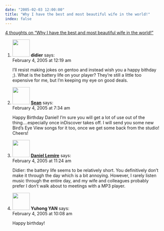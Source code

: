 ```yaml
---
date: "2005-02-03 12:00:00"
title: "Why I have the best and most beautiful wife in the world!"
index: false
---
```


[4 thoughts on &ldquo;Why I have the best and most beautiful wife in the world!&rdquo;](/lemire/blog/2005/02-03-why-i-have-the-best-and-most-beautiful-wife-in-the-world)

<ol class="comment-list">
<li id="comment-1036" class="comment even thread-even depth-1">
<div class="comment-author vcard">
<img alt src="https://secure.gravatar.com/avatar/953577bfc776e164bbd8a4db76b2a421?s=56&#038;d=mm&#038;r=g" srcset="https://secure.gravatar.com/avatar/953577bfc776e164bbd8a4db76b2a421?s=112&#038;d=mm&#038;r=g 2x" class="avatar avatar-56 photo" height="56" width="56" decoding="async" /> <b class="fn">didier</b> <span class="says">says:</span> </div>
<div class="comment-metadata"><time datetime="2005-02-04T00:19:01+00:00">February 4, 2005 at 12:19 am</time></a> </div>
<div class="comment-content">
<p>I&rsquo;ll resist making jokes on gentoo and instead wish you a happy bithday ;). What is the battery life on your player? They&rsquo;re still a little too expensive for me, but I&rsquo;m keeping my eye on good deals.</p>
</div>
</li>
<li id="comment-1037" class="comment odd alt thread-odd thread-alt depth-1">
<div class="comment-author vcard">
<img alt src="https://secure.gravatar.com/avatar/?s=56&#038;d=mm&#038;r=g" srcset="https://secure.gravatar.com/avatar/?s=112&#038;d=mm&#038;r=g 2x" class="avatar avatar-56 photo avatar-default" height="56" width="56" decoding="async" /> <b class="fn"><a href="http://www.seanmcgrath.me/" class="url" rel="ugc external nofollow">Sean</a></b> <span class="says">says:</span> </div>
<div class="comment-metadata"><time datetime="2005-02-04T07:34:09+00:00">February 4, 2005 at 7:34 am</time></a> </div>
<div class="comment-content">
<p>Happy Birthday Daniel! I&rsquo;m sure you will get a lot of use out of the thing&#8230;.especially once inDiscover takes off. I will send you some new Bird&rsquo;s Eye View songs for it too, once we get some back from the studio! Cheers!</p>
</div>
</li>
<li id="comment-1039" class="comment even thread-even depth-1">
<div class="comment-author vcard">
<img alt src="https://secure.gravatar.com/avatar/?s=56&#038;d=mm&#038;r=g" srcset="https://secure.gravatar.com/avatar/?s=112&#038;d=mm&#038;r=g 2x" class="avatar avatar-56 photo avatar-default" height="56" width="56" loading="lazy" decoding="async" /> <b class="fn"><a href="https://lemire.me/blog/" class="url" rel="ugc">Daniel Lemire</a></b> <span class="says">says:</span> </div>
<div class="comment-metadata"><time datetime="2005-02-04T11:24:44+00:00">February 4, 2005 at 11:24 am</time></a> </div>
<div class="comment-content">
<p>Didier: the battery life seems to be relatively short. You definitively don&rsquo;t make it through the day which is a bit annoying. However, I rarely listen music through the entire day, and my wife and colleagues probably prefer I don&rsquo;t walk about to meetings with a MP3 player.</p>
</div>
</li>
<li id="comment-1038" class="comment odd alt thread-odd thread-alt depth-1">
<div class="comment-author vcard">
<img alt src="https://secure.gravatar.com/avatar/673f1b9729b3cbeb731f76d3bf9692b9?s=56&#038;d=mm&#038;r=g" srcset="https://secure.gravatar.com/avatar/673f1b9729b3cbeb731f76d3bf9692b9?s=112&#038;d=mm&#038;r=g 2x" class="avatar avatar-56 photo" height="56" width="56" loading="lazy" decoding="async" /> <b class="fn">Yuhong YAN</b> <span class="says">says:</span> </div>
<div class="comment-metadata"><time datetime="2005-02-04T10:08:19+00:00">February 4, 2005 at 10:08 am</time></a> </div>
<div class="comment-content">
<p>Happy birthday!</p>
</div>
</li>
</ol>
